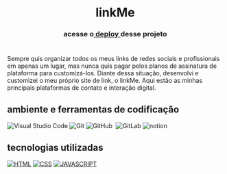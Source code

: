<h1 align='center'> linkMe </h1> 
<h3 align='center'>  acesse o<a href="https://ojonatasquirino.github.io/linkme/">  deploy  </a>desse projeto<h3>

#

<p> Sempre quis organizar todos os meus links de redes sociais e profissionais em apenas um lugar, mas nunca quis pagar pelos planos de assinatura de plataforma para customizá-los.
Diante dessa situação, desenvolvi e customizei o meu próprio site de link, o linkMe. Aqui estão as minhas principais plataformas de contato e interação digital. </p>

## ambiente e ferramentas de codificação
![Visual Studio Code](https://img.shields.io/badge/-Visual%20Studio%20Code-0D1117?style=for-the-badge&logo=visual-studio-code&logoColor=007ACC&labelColor=0D1117)
![Git](https://img.shields.io/badge/-Git-0D1117?style=for-the-badge&logo=git&labelColor=0D1117)
![GitHub](https://img.shields.io/badge/-GitHub-0D1117?style=for-the-badge&logo=github&labelColor=0D1117)&nbsp;
![GitLab](https://img.shields.io/badge/GitPages-0D1117?style=for-the-badge&logo=gitlab&logoColor=yellow)
![notion](https://img.shields.io/badge/Notion-0D1117?style=for-the-badge&logo=notion&logoColor=white)

## tecnologias utilizadas
[![HTML](https://img.shields.io/badge/HTML-0D1117?style=for-the-badge&logo=html5&logoColor=red)]()
[![CSS](https://img.shields.io/badge/CSS3-0D1117?style=for-the-badge&logo=css3&logoColor=1572B6)]()
[![JAVASCRIPT](https://img.shields.io/badge/JavaScript-0D1117?style=for-the-badge&logo=javascript&logoColor=yellow)]()

